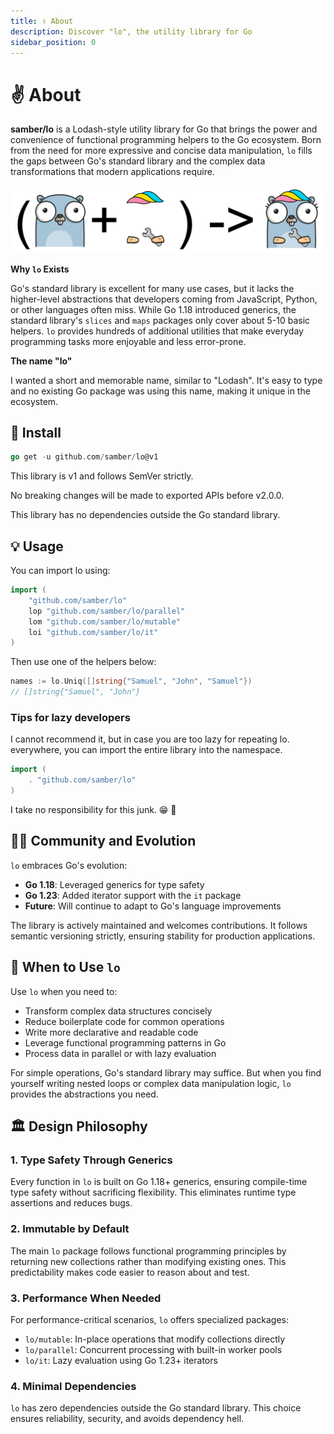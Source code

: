 ```yaml
---
title: ✌️ About
description: Discover "lo", the utility library for Go
sidebar_position: 0
---
```


# ✌️ About

**samber/lo** is a Lodash-style utility library for Go that brings the power and convenience of functional programming helpers to the Go ecosystem. Born from the need for more expressive and concise data manipulation, `lo` fills the gaps between Go's standard library and the complex data transformations that modern applications require.

![logo](../static/img/functional-gopher.png)

**Why `lo` Exists**

Go's standard library is excellent for many use cases, but it lacks the higher-level abstractions that developers coming from JavaScript, Python, or other languages often miss. While Go 1.18 introduced generics, the standard library's `slices` and `maps` packages only cover about 5-10 basic helpers. `lo` provides hundreds of additional utilities that make everyday programming tasks more enjoyable and less error-prone.

**The name "lo"**

I wanted a short and memorable name, similar to "Lodash". It's easy to type and no existing Go package was using this name, making it unique in the ecosystem.

## 🚀 Install

```go
go get -u github.com/samber/lo@v1
```

This library is v1 and follows SemVer strictly.

No breaking changes will be made to exported APIs before v2.0.0.

This library has no dependencies outside the Go standard library.

## 💡 Usage

You can import lo using:

```go
import (
    "github.com/samber/lo"
    lop "github.com/samber/lo/parallel"
    lom "github.com/samber/lo/mutable"
    loi "github.com/samber/lo/it"
)
```

Then use one of the helpers below:

```go
names := lo.Uniq([]string{"Samuel", "John", "Samuel"})
// []string{"Samuel", "John"}
```

### Tips for lazy developers

I cannot recommend it, but in case you are too lazy for repeating lo. everywhere, you can import the entire library into the namespace.

```go
import (
    . "github.com/samber/lo"
)
```

I take no responsibility for this junk. 😁 💩

## 🙋‍♂️ Community and Evolution

`lo` embraces Go's evolution:
- **Go 1.18**: Leveraged generics for type safety
- **Go 1.23**: Added iterator support with the `it` package
- **Future**: Will continue to adapt to Go's language improvements

The library is actively maintained and welcomes contributions. It follows semantic versioning strictly, ensuring stability for production applications.

## 📍 When to Use `lo`

Use `lo` when you need to:
- Transform complex data structures concisely
- Reduce boilerplate code for common operations
- Write more declarative and readable code
- Leverage functional programming patterns in Go
- Process data in parallel or with lazy evaluation

For simple operations, Go's standard library may suffice. But when you find yourself writing nested loops or complex data manipulation logic, `lo` provides the abstractions you need.

## 🏛️ Design Philosophy

### 1. **Type Safety Through Generics**
Every function in `lo` is built on Go 1.18+ generics, ensuring compile-time type safety without sacrificing flexibility. This eliminates runtime type assertions and reduces bugs.

### 2. **Immutable by Default**
The main `lo` package follows functional programming principles by returning new collections rather than modifying existing ones. This predictability makes code easier to reason about and test.

### 3. **Performance When Needed**
For performance-critical scenarios, `lo` offers specialized packages:
- `lo/mutable`: In-place operations that modify collections directly
- `lo/parallel`: Concurrent processing with built-in worker pools
- `lo/it`: Lazy evaluation using Go 1.23+ iterators

### 4. **Minimal Dependencies**
`lo` has zero dependencies outside the Go standard library. This choice ensures reliability, security, and avoids dependency hell.
